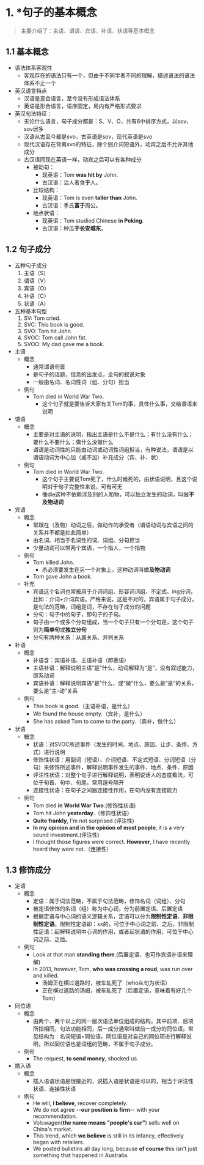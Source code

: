 # 1. *句子的基本概念
> 主要介绍了：主语、谓语、宾语、补语、状语等基本概念

## 1.1 基本概念
- 语法体系客观性
    - 客观存在的语法只有一个，但由于不同学者不同的理解，描述语法的语法体系不止一个
- 英汉语言特点
    - 汉语是意合语言，至今没有形成语法体系
    - 英语是形合语言，语序固定，局内有严格形式要求
- 英汉句法特征：
    - 无论什么语言，句子成分都是：S、V、O，共有6中排序方式，以sov、sov居多
    - 汉语从古至今都是svo，古英语是sov，现代英语是svo
    - 现代汉语存在背离svo的特征，除个别介词短语外，动宾之后不允许其他成分
    - 古汉语同现在英语一样，动宾之后可以有各种成分
        - 被动句：
            - 现英语：Tom **was hit by** John.
            - 古汉语：治人者食**于**人。
        - 比较结构：
            - 现英语：Tom is even **taller than** John.
            - 古汉语：季氏**富于**周公。
        - 地点状语：
            - 现英语：Tom studied Chinese **in Peking**.
            - 古汉语：种瓜**于长安城东**。

## 1.2 句子成分
- 五种句子成分
    1. 主语（S）
    2. 谓语（V）
    3. 宾语（O）
    4. 补语（C）
    5. 状语（A）
- 五种基本句型
    1. SV: Tom cried.
    2. SVC: This book is good.
    3. SVO: Tom hit John.
    4. SVOC: Tom call John fat.
    5. SVOO: My dad gave me a book.
- 主语
    - 概念
        - 通常谓语句首
        - 是句子的话题，信息的出发点，全句的叙说对象
        - 一般由名词、名词性词（组、分句）担当
    - 例句
        - Tom died in World War Two.
            - 这个句子就是要告诉大家有关Tom的事，具体什么事，交给谓语来说明 
- 谓语
    - 概念
        - 主要是对主语的说明，指出主语是什么不是什么；有什么没有什么；要什么不要什么；做什么没做什么
        - 谓语是动词性的只能由动词或动词性词组担当，有种说法，谓语是以谓语动词为中心加（或不加）补充成分（宾、补、状）
    - 例句
        - Tom died in World War Two.
            - 这个句子主要说Tom死了，什么时候死的，由状语说明，且这个说明对于句子完整性来说，可有可无
            - 像die这种不依赖涉及别的人和物，可以独立发生的动词，叫做**不及物动词**
- 宾语
    - 概念
        - 常跟在（及物）动词之后，做动作的承受者（谓语动词与宾语之间的关系并不都是如此简单）
        - 由名词、相当于名词性的词、词组、分句担当
        - 少量动词可以带两个宾语，一个指人，一个指物
    - 例句
        - Tom killed John.
            - 杀必须要发生在另一个对象上，这种动词叫做**及物动词**
        - Tom gave John a book.
    - 补充
        - 宾语这个名词也常被用于介词词组、形容词词组、不定式、ing分词，比如：介词+介词宾语。严格来说，这是不对的，宾语属于句子成分，是句法的范畴，词组是词，不存在句子成分的问题
        - 分句：句子中的句子，即句子的子句。
        - 句子由一个或多个分句组成，当一个句子只有一个分句是，这个句子则为**简单句**或**独立分句**
        - 分句有两种关系：从属关系、并列关系
- 补语
    - 概念
        - 补语含：宾语补语、主语补语（即表语）
        - 主语补语：解释说明主语“是”什么，动词解释为“是”，没有叙述能力，即系动词
        - 宾语补语：解释说明宾语“是”什么，或“做”什么，要么是“是”的关系，要么是“主-动”关系
    - 例句
        - This book is good.（主语补语，是什么）
        - We found the house empty.（宾补，是什么）
        - She has asked Tom to come to the party.（宾补，做什么）
- 状语
    - 概念
        - 状语：对SVOC所述事件（发生的时间、地点、原因、让步、条件、方式）进行说明
        - 修饰性状语：用副词（短语）、介词短语、不定式短语、分词短语（分句）来修饰所述事件，解释说明事件发生的事件、地点、条件、原因
        - 评注性状语：对整个句子进行解释说明，表明说话人的态度看法，可位于句首、句中、句尾，常用逗号隔开
        - 连接性状语：在句子之间器连接性作用，在句内没有连接能力
    - 例句
        - Tom died **in World War Two**.(修饰性状语)
        - Tom hit John **yesterday**.（修饰性状语）
        - **Quite frankly**, I'm not surprised.(评注性)
        - **In my opinion and in the opinion of most people**, it is a very sound investment.(评注性)
        - I thought those figures were correct. **However**, I have recently heard they were not.（连接性）
    
## 1.3 修饰成分
- 定语
    - 概念
        - 定语：属于词法范畴，不属于句法范畴，修饰名词（词组）、分句
        - 被定语修饰的名词（组）称为中心词，分为前置定语、后置定语
        - 根据定语与中心词的语义逻辑关系，定语可以分为**限制性定语**、**非限制性定语**。限制性定语即：xx的，可位于中心词之前、之后。非限制性定语：起解释说明中心词的作用，或者起状语的作用，可位于中心词之前、之后。
    - 例句
        - Look at that man **standing there**.(后置定语、也可作宾语补语来理解)
        - In 2013, however, Tom, **who was crossing a roud**, was run over and killed.
            - 汤姆正在横过道路时，被车轧死了（who从句为状语）
            - 正在横过道路的汤姆，被车轧死了（后置定语，意味着有好几个Tom）
- 同位语
    - 概念
        - 由两个、两个以上的同一层次语法单位组成的结构，其中前项、后项所指相同，句法功能相同，后一成分通常叫做前一成分的同位语。常见结构为：名词短语+同位语。同位语是对自己的同位项进行解释说明，所以同位语也是词组的范畴，不属于句子成分。
    - 例句
        - The request, **to send money**, shocked us.
- 插入语
    - 概念
        - 插入语语状语是很接近的，说插入语是状语是可以的，相当于评注性状语、连接性状语
    - 例句
        - He will, **I believe**, recover completely.
        - We do not agree --**our position is firm**-- with your recommendation.
        - Volswagen(**the name means "people's car"**) sells well on China's market.
        - This trend, which **we believe** is still in its infancy, effectively began with retailers.
        - We posted bulletins all day long, because **of course** this isn't just something that happened in Australia.

        

